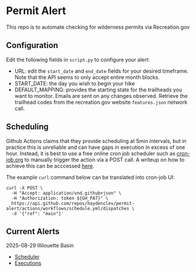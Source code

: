 # Permit Alert

This repo is to automate checking for wilderness permits via Recreation.gov

## Configuration

Edit the following fields in `script.py` to configure your alert:
- URL: edit the `start_date` and `end_date` fields for your desired timeframe. Note that the API seems to only accept entire month blocks.
- START_DATE: the day you wish to begin your hike
- DEFAULT_MAPPING: provides the starting state for the trailheads you want to monitor. Emails are sent on any changes observed. Retrieve the trailhead codes from the recreation.gov website `features.json` network call.

## Scheduling

Github Actions claims that they provide scheduling at 5min intervals, but in practice this is unreliable and can have gaps in execution in excess of one hour. Instead, it is best to use a free online cron job scheduler such as [cron-job.org](cron-job.org) to manually trigger the action via a POST call. A writeup on how to achieve this can be acccessed [here](https://docs.github.com/en/rest/actions/workflows?apiVersion=2022-11-28#create-a-workflow-dispatch-event).

The example `curl` command below can be translated into cron-job UI:
```
curl -X POST \
  -H "Accept: application/vnd.github+json" \
  -H "Authorization: token ${GH_PAT}" \
  https://api.github.com/repos/haydenclev/permit-alert/actions/workflows/schedule.yml/dispatches \
  -d '{"ref": "main"}'
```

## Current Alerts

2025-08-29 Illilouette Basin
- [Scheduler](https://console.cron-job.org/jobs/6411246/history)
- [Executions](https://github.com/haydenclev/permit-alert/actions/workflows/schedule.yml)
